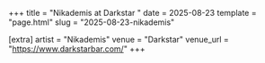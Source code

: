 +++
title = "Nikademis at Darkstar "
date = 2025-08-23
template = "page.html"
slug = "2025-08-23-nikademis"

[extra]
artist = "Nikademis"
venue = "Darkstar"
venue_url = "https://www.darkstarbar.com/"
+++
